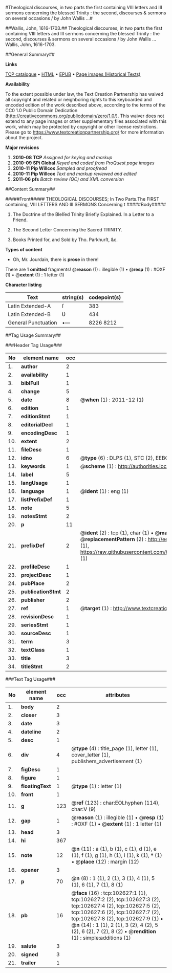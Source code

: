 #Theological discourses, in two parts the first containing VIII letters and III sermons concerning the blessed Trinity : the second, discourses & sermons on several occasions / by John Wallis ...#

##Wallis, John, 1616-1703.##
Theological discourses, in two parts the first containing VIII letters and III sermons concerning the blessed Trinity : the second, discourses & sermons on several occasions / by John Wallis ...
Wallis, John, 1616-1703.

##General Summary##

**Links**

[TCP catalogue](http://www.ota.ox.ac.uk/tcp/)  • 
[HTML](http://tei.it.ox.ac.uk/tcp/Texts-HTML/free/A67/A67411.html)  • 
[EPUB](http://tei.it.ox.ac.uk/tcp/Texts-EPUB/free/A67/A67411.epub) • 
[Page images (Historical Texts)](https://historicaltexts.jisc.ac.uk/eebo-14574332e)

**Availability**

To the extent possible under law, the Text Creation Partnership has waived all copyright and related or neighboring rights to this keyboarded and encoded edition of the work described above, according to the terms of the CC0 1.0 Public Domain Dedication (http://creativecommons.org/publicdomain/zero/1.0/). This waiver does not extend to any page images or other supplementary files associated with this work, which may be protected by copyright or other license restrictions. Please go to https://www.textcreationpartnership.org/ for more information about the project.

**Major revisions**

1. __2010-08__ __TCP__ *Assigned for keying and markup*
1. __2010-09__ __SPi Global__ *Keyed and coded from ProQuest page images*
1. __2010-11__ __Pip Willcox__ *Sampled and proofread*
1. __2010-11__ __Pip Willcox__ *Text and markup reviewed and edited*
1. __2011-06__ __pfs__ *Batch review (QC) and XML conversion*

##Content Summary##

#####Front#####
THEOLOGICAL DISCOURSES; In Two Parts.The FIRST containing, VIII LETTERS AND III SERMONS Concerning t
#####Body#####

1. The Doctrine of the Bleſſed Trinity Briefly Explained.
In a Letter to a Friend.

1. The Second Letter Concerning the Sacred
TRINITY.

1. Books Printed for, and Sold by Tho. Parkhurſt, &c.

**Types of content**

  * Oh, Mr. Jourdain, there is **prose** in there!

There are 1 **omitted** fragments! 
 @__reason__ (1) : illegible (1)  •  @__resp__ (1) : #OXF (1)  •  @__extent__ (1) : 1 letter (1)

**Character listing**


|Text|string(s)|codepoint(s)|
|---|---|---|
|Latin Extended-A|ſ|383|
|Latin Extended-B|Ʋ|434|
|General Punctuation|•—|8226 8212|

##Tag Usage Summary##

###Header Tag Usage###

|No|element name|occ|attributes|
|---|---|---|---|
|1.|__author__|2||
|2.|__availability__|1||
|3.|__biblFull__|1||
|4.|__change__|5||
|5.|__date__|8| @__when__ (1) : 2011-12 (1)|
|6.|__edition__|1||
|7.|__editionStmt__|1||
|8.|__editorialDecl__|1||
|9.|__encodingDesc__|1||
|10.|__extent__|2||
|11.|__fileDesc__|1||
|12.|__idno__|6| @__type__ (6) : DLPS (1), STC (2), EEBO-CITATION (1), OCLC (1), VID (1)|
|13.|__keywords__|1| @__scheme__ (1) : http://authorities.loc.gov/ (1)|
|14.|__label__|5||
|15.|__langUsage__|1||
|16.|__language__|1| @__ident__ (1) : eng (1)|
|17.|__listPrefixDef__|1||
|18.|__note__|5||
|19.|__notesStmt__|2||
|20.|__p__|11||
|21.|__prefixDef__|2| @__ident__ (2) : tcp (1), char (1)  •  @__matchPattern__ (2) : ([0-9\-]+):([0-9IVX]+) (1), (.+) (1)  •  @__replacementPattern__ (2) : http://eebo.chadwyck.com/downloadtiff?vid=$1&page=$2 (1), https://raw.githubusercontent.com/textcreationpartnership/Texts/master/tcpchars.xml#$1 (1)|
|22.|__profileDesc__|1||
|23.|__projectDesc__|1||
|24.|__pubPlace__|2||
|25.|__publicationStmt__|2||
|26.|__publisher__|2||
|27.|__ref__|1| @__target__ (1) : http://www.textcreationpartnership.org/docs/. (1)|
|28.|__revisionDesc__|1||
|29.|__seriesStmt__|1||
|30.|__sourceDesc__|1||
|31.|__term__|3||
|32.|__textClass__|1||
|33.|__title__|3||
|34.|__titleStmt__|2||


###Text Tag Usage###

|No|element name|occ|attributes|
|---|---|---|---|
|1.|__body__|2||
|2.|__closer__|3||
|3.|__date__|3||
|4.|__dateline__|2||
|5.|__desc__|1||
|6.|__div__|4| @__type__ (4) : title_page (1), letter (1), cover_letter (1), publishers_advertisement (1)|
|7.|__figDesc__|1||
|8.|__figure__|1||
|9.|__floatingText__|1| @__type__ (1) : letter (1)|
|10.|__front__|1||
|11.|__g__|123| @__ref__ (123) : char:EOLhyphen (114), char:V (9)|
|12.|__gap__|1| @__reason__ (1) : illegible (1)  •  @__resp__ (1) : #OXF (1)  •  @__extent__ (1) : 1 letter (1)|
|13.|__head__|3||
|14.|__hi__|367||
|15.|__note__|12| @__n__ (11) : a (1), b (1), c (1), d (1), e (1), f (1), g (1), h (1), i (1), k (1), † (1)  •  @__place__ (12) : margin (12)|
|16.|__opener__|3||
|17.|__p__|70| @__n__ (8) : 1 (1), 2 (1), 3 (1), 4 (1), 5 (1), 6 (1), 7 (1), 8 (1)|
|18.|__pb__|16| @__facs__ (16) : tcp:102627:1 (1), tcp:102627:2 (2), tcp:102627:3 (2), tcp:102627:4 (2), tcp:102627:5 (2), tcp:102627:6 (2), tcp:102627:7 (2), tcp:102627:8 (2), tcp:102627:9 (1)  •  @__n__ (14) : 1 (1), 2 (1), 3 (2), 4 (2), 5 (2), 6 (2), 7 (2), 8 (2)  •  @__rendition__ (1) : simple:additions (1)|
|19.|__salute__|3||
|20.|__signed__|3||
|21.|__trailer__|1||
